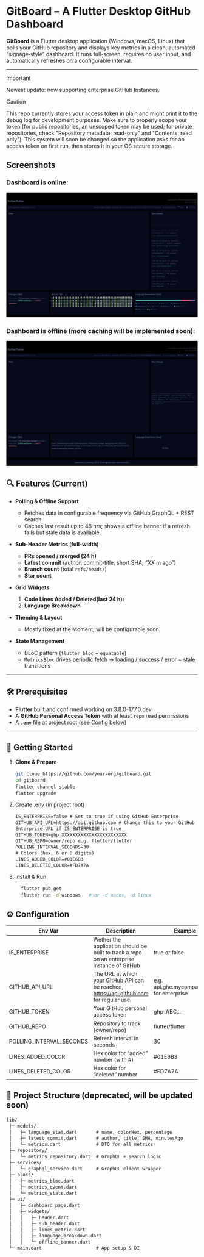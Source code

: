 # GitBoard – A Flutter Desktop GitHub Dashboard

**GitBoard** is a Flutter desktop application (Windows, macOS, Linux) that polls your GitHub repository and displays key metrics in a clean, automated “signage‐style” dashboard. It runs full-screen, requires no user input, and automatically refreshes on a configurable interval.

---

> [!IMPORTANT]
> Newest update: now supporting enterprise GitHub Instances.

> [!CAUTION]
> This repo currently stores your access token in plain and might print it to the debug log for development purposes. Make sure to properly scope your token (for public repositories, an unscoped token may be used; for private repositories, check "Repository metadata: read-only" and "Contents: read only"). This system will soon be changed so the application asks for an access token on first run, then stores it in your OS secure storage.

## Screenshots

### Dashboard is online:

![Screenshot of "gitboard" project in online state.](<images/online.png>)

### Dashboard is offline (more caching will be implemented soon):

![Screenshot of "gitboard" project in offline state](<images/offline.png>)

## 🔍 Features (Current)

- **Polling & Offline Support**  
  - Fetches data in configurable frequency via GitHub GraphQL + REST search.  
  - Caches last result up to 48 hrs; shows a offline banner if a refresh fails but stale data is available.

- **Sub-Header Metrics (full-width)**  
  - **PRs opened / merged (24 h)**  
  - **Latest commit** (author, commit-title, short SHA, “_XX_ m ago”)  
  - **Branch count** (total `refs/heads/`)  
  - **Star count**

- **Grid Widgets**  
  1. **Code Lines Added / Deleted(last 24 h):**  
  2. **Language Breakdown**  

- **Theming & Layout**  
  - Mostly fixed at the Moment, will be configurable soon.

- **State Management**  
  - BLoC pattern (`flutter_bloc` + `equatable`)  
  - `MetricsBloc` drives periodic fetch → loading / success / error + stale transitions  

---

## 🛠️ Prerequisites

- **Flutter** built and confirmed working on 3.8.0-177.0.dev
- A **GitHub Personal Access Token** with at least `repo` read permissions  
- A **`.env`** file at project root (see Config below)  

---

## 🚀 Getting Started

1. **Clone & Prepare**  

   ```bash
   git clone https://github.com/your-org/gitboard.git
   cd gitboard
   flutter channel stable
   flutter upgrade

2. Create .env (in project root)

    ```dotenv
    IS_ENTERPRISE=false # Set to true if using GitHub Enterprise
    GITHUB_API_URL=https://api.github.com # Change this to your GitHub Enterprise URL if IS_ENTERPRISE is true
    GITHUB_TOKEN=ghp_XXXXXXXXXXXXXXXXXXXXXXXX
    GITHUB_REPO=owner/repo e.g. flutter/flutter
    POLLING_INTERVAL_SECONDS=30
    # Colors (hex, 6 or 8 digits)
    LINES_ADDED_COLOR=#01E6B3
    LINES_DELETED_COLOR=#FD7A7A

3. Install & Run

    ```bash
      flutter pub get
      flutter run -d windows   # or -d macos, -d linux

## ⚙️ Configuration

Env Var | Description| Example
---|---|---
IS_ENTERPRISE | Wether the application should be built to track a repo on an enterprise instance of GitHub | true or false
GITHUB_API_URL | The URL at which your GitHub API can be reached, https://api.github.com for regular use. | e.g. api.ghe.mycompany.com for enterprise
GITHUB_TOKEN |Your GitHub personal access token |ghp_ABC...
GITHUB_REPO| Repository to track (owner/repo) | flutter/flutter
POLLING_INTERVAL_SECONDS|Refresh interval in seconds |30
LINES_ADDED_COLOR|Hex color for “added” number (with #)|#01E6B3
LINES_DELETED_COLOR|Hex color for “deleted” number| #FD7A7A

## 📁 Project Structure (deprecated, will be updated soon)

```pgsql
lib/
 ├─ models/
 │   ├─ language_stat.dart       # name, colorHex, percentage
 │   ├─ latest_commit.dart       # author, title, SHA, minutesAgo
 │   └─ metrics.dart             # DTO for all metrics
 ├─ repository/
 │   └─ metrics_repository.dart  # GraphQL + search logic
 ├─ services/
 │   └─ graphql_service.dart     # GraphQL client wrapper
 ├─ blocs/
 │   ├─ metrics_bloc.dart
 │   ├─ metrics_event.dart
 │   └─ metrics_state.dart
 ├─ ui/
 │   ├─ dashboard_page.dart
 │   ├─ widgets/
 │   │   ├─ header.dart
 │   │   ├─ sub_header.dart
 │   │   ├─ lines_metric.dart
 │   │   ├─ language_breakdown.dart
 │   │   └─ offline_banner.dart
 └─ main.dart                    # App setup & DI
